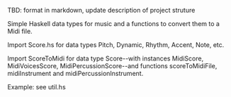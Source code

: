 TBD: format in markdown, update description of project struture

Simple Haskell data types for music and a functions to convert them to a Midi file.

Import Score.hs for data types Pitch, Dynamic, Rhythm, Accent, Note, etc.

Import ScoreToMidi for data type Score--with instances MidiScore, MidiVoicesScore, MidiPercussionScore--and functions scoreToMidiFile, midiInstrument and midiPercussionInstrument.

Example:  see util.hs

